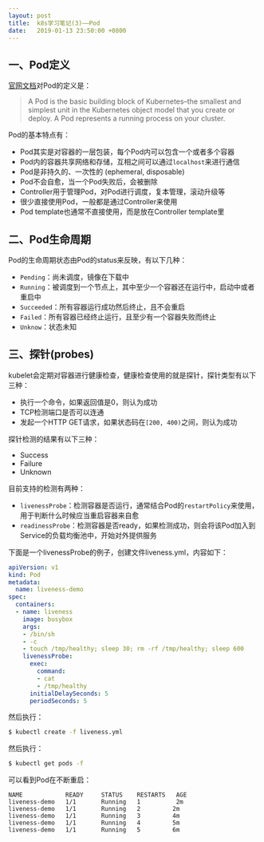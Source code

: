 ```yaml
---
layout: post
title:  k8s学习笔记(3)——Pod
date:   2019-01-13 23:50:00 +0800
---
```


## 一、Pod定义

[官网文档](https://kubernetes.io/docs/concepts/workloads/pods/pod-overview/)对Pod的定义是：

> A Pod is the basic building block of Kubernetes–the smallest and simplest unit in the Kubernetes object model that you create or deploy. A Pod represents a running process on your cluster.

Pod的基本特点有：

- Pod其实是对容器的一层包装，每个Pod内可以包含一个或者多个容器
- Pod内的容器共享网络和存储，互相之间可以通过`localhost`来进行通信
- Pod是非持久的、一次性的 (ephemeral, disposable)
- Pod不会自愈，当一个Pod失败后，会被删除
- Controller用于管理Pod，对Pod进行调度，复本管理，滚动升级等
- 很少直接使用Pod，一般都是通过Controller来使用
- Pod template也通常不直接使用，而是放在Controller template里

## 二、Pod生命周期

Pod的生命周期状态由Pod的status来反映，有以下几种：

- `Pending`：尚未调度，镜像在下载中
- `Running`：被调度到一个节点上，其中至少一个容器还在运行中，启动中或者重启中
- `Succeeded`：所有容器运行成功然后终止，且不会重启
- `Failed`：所有容器已经终止运行，且至少有一个容器失败而终止
- `Unknow`：状态未知

## 三、探针(probes)

kubelet会定期对容器进行健康检查，健康检查使用的就是探针，探针类型有以下三种：

- 执行一个命令，如果返回值是0，则认为成功
- TCP检测端口是否可以连通
- 发起一个HTTP GET请求，如果状态码在`[200, 400)`之间，则认为成功

探针检测的结果有以下三种：

- Success
- Failure
- Unknown

目前支持的检测有两种：

- `livenessProbe`：检测容器是否运行，通常结合Pod的`restartPolicy`来使用，用于判断什么时候应当重启容器来自愈
- `readinessProbe`：检测容器是否ready，如果检测成功，则会将该Pod加入到Service的负载均衡池中，开始对外提供服务

下面是一个livenessProbe的例子，创建文件liveness.yml，内容如下：

```yaml
apiVersion: v1
kind: Pod
metadata:
  name: liveness-demo
spec:
  containers:
  - name: liveness
    image: busybox
    args:
    - /bin/sh
    - -c
    - touch /tmp/healthy; sleep 30; rm -rf /tmp/healthy; sleep 600
    livenessProbe:
      exec:
        command:
        - cat
        - /tmp/healthy
      initialDelaySeconds: 5
      periodSeconds: 5
```

然后执行：

```bash
$ kubectl create -f liveness.yml
```

然后执行：

```bash
$ kubectl get pods -f
```

可以看到Pod在不断重启：

```
NAME            READY     STATUS    RESTARTS   AGE
liveness-demo   1/1       Running   1          2m
liveness-demo   1/1       Running   2         2m
liveness-demo   1/1       Running   3         4m
liveness-demo   1/1       Running   4         5m
liveness-demo   1/1       Running   5         6m
```
